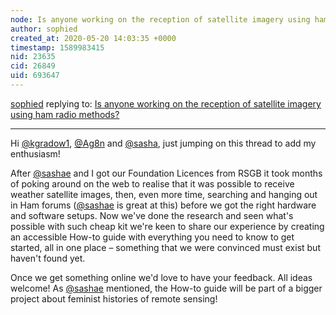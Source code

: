 ```yaml
---
node: Is anyone working on the reception of satellite imagery using ham radio methods?
author: sophied
created_at: 2020-05-20 14:03:35 +0000
timestamp: 1589983415
nid: 23635
cid: 26849
uid: 693647
---
```




[sophied](../profile/sophied) replying to: [Is anyone working on the reception of satellite imagery using ham radio methods?](../notes/sashae/05-15-2020/is-anyone-working-on-the-reception-of-satellite-imagery-using-ham-radio-methods)

----
Hi [@kgradow1](/profile/kgradow1), [@Ag8n](/profile/Ag8n) and [@sasha](/profile/sasha), just jumping on this thread to add my enthusiasm! 

After [@sashae](/profile/sashae) and I got our Foundation Licences from RSGB it took months of poking around on the web to realise that it was possible to receive weather satellite images, then, even more time, searching and hanging out in Ham forums ([@sashae](/profile/sashae) is great at this) before we got the right hardware and software setups. Now we've done the research and seen what's possible with such cheap kit we're keen to share our experience by creating an accessible How-to guide with everything you need to know to get started, all in one place – something that we were convinced must exist but haven't found yet. 

Once we get something online we'd love to have your feedback. All ideas welcome! As [@sashae](/profile/sashae) mentioned, the How-to guide will be part of a bigger project about feminist histories of remote sensing!